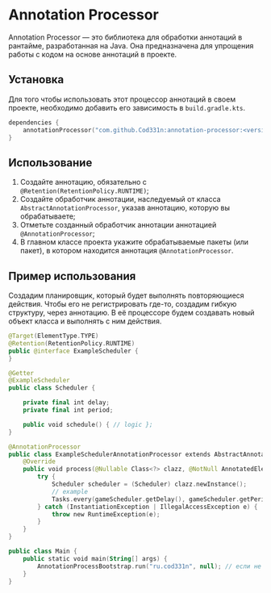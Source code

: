# Annotation Processor
Annotation Processor — это библиотека для обработки аннотаций в рантайме, разработанная на Java. Она предназначена для упрощения работы с кодом на основе аннотаций в проекте.

## Установка
Для того чтобы использовать этот процессор аннотаций в своем проекте, необходимо добавить его зависимость в `build.gradle.kts`.

```kotlin
dependencies {
    annotationProcessor("com.github.Cod331n:annotation-processor:<version>")
}
```

## Использование
1. Создайте аннотацию, обязательно с ```@Retention(RetentionPolicy.RUNTIME)```;
2. Создайте обработчик аннотации, наследуемый от класса ```AbstractAnnotationProcessor```, указав аннотацию, которую вы обрабатываете;
3. Отметьте созданный обработчик аннотации аннотацией ```@AnnotationProcessor```;
4. В главном классе проекта укажите обрабатываемые пакеты (или пакет), в котором находится аннотация ```@AnnotationProcessor```.

## Пример использования
Создадим планировщик, который будет выполнять повторяющиеся действия. Чтобы его не регистрировать где-то, создадим гибкую структуру, через аннотацию. 
В её процессоре будем создавать новый объект класса и выполнять с ним действия.
```kotlin
@Target(ElementType.TYPE)
@Retention(RetentionPolicy.RUNTIME)
public @interface ExampleScheduler {
}

@Getter
@ExampleScheduler
public class Scheduler {

    private final int delay;
    private final int period;

    public void schedule() { // logic };
}

@AnnotationProcessor
public class ExampleSchedulerAnnotationProcessor extends AbstractAnnotationProcessor<ExampleScheduler> {
    @Override
    public void process(@Nullable Class<?> clazz, @NotNull AnnotatedElement element, @NotNull SimpleGameScheduler annotation) {
        try {
            Scheduler scheduler = (Scheduler) clazz.newInstance();
            // example
            Tasks.every(gameScheduler.getDelay(), gameScheduler.getPeriod(), task -> gameScheduler.schedule());
        } catch (InstantiationException | IllegalAccessException e) {
            throw new RuntimeException(e);
        }
    }
}

public class Main {
    public static void main(String[] args) {
        AnnotationProcessBootstrap.run("ru.cod331n", null); // если не работает, то classLoader необходимо передать в параметр (например this.getClassLoader())
    }
}
```
